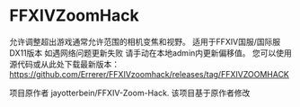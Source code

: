 # FFXIVZoomHack
允许调整超出游戏通常允许范围的相机变焦和视野。
适用于FFXIV国服/国际服DX11版本
如遇网络问题更新失败 请手动在本地admin内更新偏移值。
您可以使用源代码或从此处下载最新版本：https://github.com/Errerer/FFXIVzoomhack/releases/tag/FFXIVZOOMHACK


项目原作者 jayotterbein/FFXIV-Zoom-Hack.
该项目基于原作者修改

